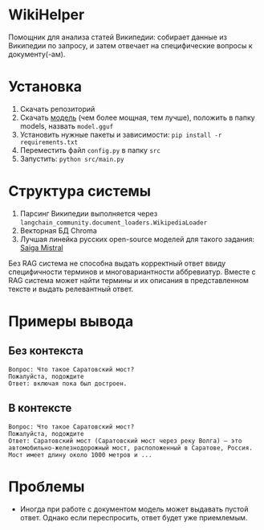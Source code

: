 # WikiHelper
Помощник для анализа статей Википедии: собирает данные из Википедии по запросу, и затем отвечает на специфические вопросы к документу(-ам).

# Установка
1. Скачать репозиторий
2. Скачать [модель](https://huggingface.co/IlyaGusev/saiga_mistral_7b_gguf) (чем более мощная, тем лучше), положить в папку models, назвать `model.gguf`
3. Установить нужные пакеты и зависимости: ```pip install -r requirements.txt```
4. Переместить файл `config.py` в папку `src`
5. Запустить: ```python src/main.py```

# Структура системы
1. Парсинг Википедии выполняется через `langchain_community.document_loaders.WikipediaLoader`
2. Векторная БД Chroma
3. Лучшая линейка русских open-source моделей для такого задания: [Saiga Mistral](https://huggingface.co/IlyaGusev/saiga_mistral_7b_gguf)

Без RAG система не способна выдать корректный ответ ввиду специфичности терминов и многовариантности аббревиатур. Вместе с RAG система может найти термины и их описания в представленном тексте и выдать релевантный ответ.

# Примеры вывода
## Без контекста
```
Вопрос: Что такое Саратовский мост?
Пожалуйста, подождите
Ответ: включая пока был достроен.
```

## В контексте
```
Вопрос: Что такое Саратовский мост?
Пожалуйста, подождите
Ответ: Саратовский мост (Саратовский мост через реку Волга) — это автомобильно-железнодорожный мост, расположенный в Саратове, Россия. Мост имеет длину около 1000 метров и ...
```

# Проблемы
 - Иногда при работе с документом модель может выдавать пустой ответ. Однако если переспросить, ответ будет уже приемлемым.
